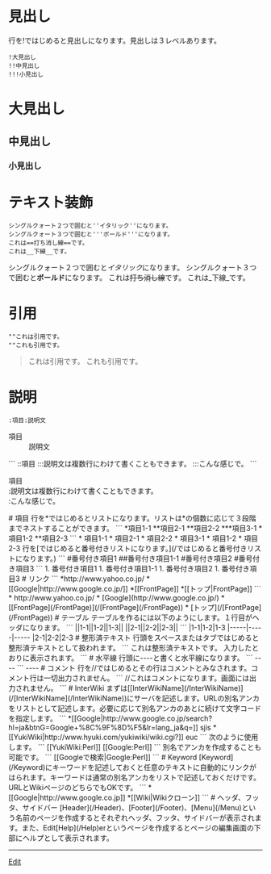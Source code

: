 ---
---
# 見出し
行を!ではじめると見出しになります。見出しは３レベルあります。
```
!大見出し
!!中見出し
!!!小見出し
```
# 大見出し
## 中見出し
### 小見出し
# テキスト装飾
```
シングルクォート２つで囲むと''イタリック''になります。
シングルクォート３つで囲むと'''ボールド'''になります。
これは==打ち消し線==です。
これは__下線__です。
```
シングルクォート２つで囲むと*イタリック*になります。
シングルクォート３つで囲むと**ボールド**になります。
これは~~打ち消し線~~です。
これは_下線_です。
# 引用
```
""これは引用です。
""これも引用です。
```
> これは引用です。
> これも引用です。
# 説明
```
:項目:説明文
```
<dl>
  <dt>項目</dt><dd>説明文
</dd>
</dl>
```
::項目
:::説明文は複数行にわけて書くこともできます。
:::こんな感じで。
```
<dl>
  <dt>項目
</dt><dd></dd>
  <dt>:説明文は複数行にわけて書くこともできます。
</dt><dd></dd>
  <dt>:こんな感じで。
</dt><dd></dd>
</dl>
# 項目
行を*ではじめるとリストになります。リストは*の個数に応じて３段階までネストすることができます。
```
*項目1-1
**項目2-1
**項目2-2
***項目3-1
*項目1-2
**項目2-3
```
* 項目1-1
   * 項目2-1
   * 項目2-2
      * 項目3-1
* 項目1-2
   * 項目2-3
行を[ではじめると番号付きリストになります。](/ではじめると番号付きリストになります。)
```
#番号付き項目1
##番号付き項目1-1
#番号付き項目2
#番号付き項目3
```
1. 番号付き項目1
  1. 番号付き項目1-1
1. 番号付き項目2
1. 番号付き項目3
# リンク
```
*http://www.yahoo.co.jp/
*[[Google|http://www.google.co.jp/]]
*[[FrontPage]]
*[[トップ|FrontPage]]
```
* http://www.yahoo.co.jp/
* [Google](http://www.google.co.jp/)
* [[FrontPage](/FrontPage)](/[FrontPage](/FrontPage))
* [トップ](/[FrontPage](/FrontPage))
# テーブル
テーブルを作るには以下のようにします。１行目がヘッダになります。
```
||1-1||1-2||1-3||
||2-1||2-2||2-3||
```
|1-1|1-2|1-3
|-----|-----|-----
|2-1|2-2|2-3
# 整形済テキスト
行頭をスペースまたはタブではじめると整形済テキストとして扱われます。
```
これは整形済テキストです。
入力したとおりに表示されます。
```
# 水平線
行頭に----と書くと水平線になります。
```
----
```
----
# コメント
行を//ではじめるとその行はコメントとみなされます。コメント行は一切出力されません。
```
//これはコメントになります。画面には出力されません。
```
<!-- これはコメントになります。画面には出力されません。 -->
# InterWiki
まずは[[InterWikiName](/InterWikiName)](/[InterWikiName](/InterWikiName))にサーバを記述します。URLの別名アンカをリストとして記述します。必要に応じて別名アンカのあとに続けて文字コードを指定します。
```
*[[Google|http://www.google.co.jp/search?hl=ja&btnG=Google+%8C%9F%8D%F5&lr=lang_ja&q=]] sjis
*[[YukiWiki|http://www.hyuki.com/yukiwiki/wiki.cgi?]] euc
```
次のように使用します。
```
[[YukiWiki:Perl]]
[[Google:Perl]]
```
別名でアンカを作成することも可能です。
```
[[Googleで検索|Google:Perl]]
```
# Keyword
[Keyword](/Keyword)にキーワードを記述しておくと任意のテキストに自動的にリンクがはられます。キーワードは通常の別名アンカをリストで記述しておくだけです。URLとWikiページのどちらでもOKです。
```
*[[Google|http://www.google.co.jp]]
*[[Wiki|Wikiクローン]]
```
# ヘッダ、フッタ、サイドバー
[Header](/Header)、[Footer](/Footer)、[Menu](/Menu)という名前のページを作成するとそれぞれヘッダ、フッタ、サイドバーが表示されます。また、Edit[Help](/Help)erというページを作成するとページの編集画面の下部にヘルプとして表示されます。




----
[Edit](https://github.com/vitroid/vitroid.github.io/edit/master/MD/Help_Hiki.md)

